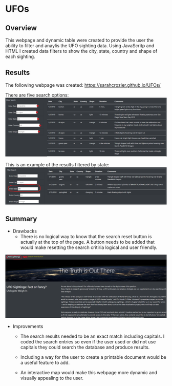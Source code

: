 # UFOs
## Overview
This webpage and dynamic table were created to provide the user the ability to filter and anaylis the UFO sighting data. Using JavaScritp and HTML I created data filters to show the city, state, country and shape of each sighting. 

## Results 

The following webpage was created:
https://sarahcrozier.github.io/UFOs/

There are five search options:
![5 Search Filter Options](Images/Search_Screen.png)

This is an example of the results filtered by state:
![Searching by State](Images/SearchByState.png)

## Summary
- Drawbacks
    - There is no logical way to know that the search reset button is actually at the top of the page. A button needs to be added that would make resetting the search critiria logical and user friendly. 

![Search Reset Button](Images/Reset_button.png)

- Improvements 
    - The search results needed to be an exact match including capitals. I coded the search entries so even if the user used or did not use capitals they could search the database and produce results.  

    - Including a way for the user to create a printable document would be a useful feature to add.

    - An interactive map would make this webpage more dynamic and visually appealing to the user. 

